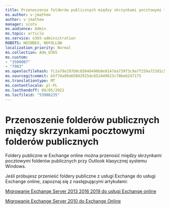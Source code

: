 ```yaml
---
title: Przenoszenie folderów publicznych między skrzynkami pocztowymi folderów publicznych
ms.author: v-jmathew
author: v-jmathew
manager: scotv
ms.audience: Admin
ms.topic: article
ms.service: o365-administration
ROBOTS: NOINDEX, NOFOLLOW
localization_priority: Normal
ms.collection: Adm_O365
ms.custom:
- "3500007"
- "7983"
ms.openlocfilehash: fc2a7de297b0c85046490b8e9147ea739f3c9a7f259a723d1c5ab95d57006fbb
ms.sourcegitcommit: b5f7da89a650d2915dc652449623c78be6247175
ms.translationtype: MT
ms.contentlocale: pl-PL
ms.lasthandoff: 08/05/2021
ms.locfileid: "53986235"
---
```

# <a name="move-public-folders-between-public-folder-mailboxes"></a>Przenoszenie folderów publicznych między skrzynkami pocztowymi folderów publicznych

Foldery publiczne w Exchange online można przenosić między skrzynkami pocztowymi folderów publicznych przy Outlook klasycznej systemu Windows.

Jeśli próbujesz przenieść foldery publiczne z usługi Exchange do usługi Exchange online, zapoznaj się z następującymi artykułami:

[Migrowanie Exchange Server 2013 2016 2019 do usługi Exchange online](https://aka.ms/ModernPFToEXO)

[Migrowanie Exchange Server 2010 do Exchange Online](https://aka.ms/LegacyPFToEXO)

